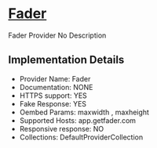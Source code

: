 # [Fader](https://app.getfader.com)

Fader Provider
No Description

## Implementation Details

- Provider
Name: Fader
- Documentation: NONE
- HTTPS support: YES
- Fake Response: YES
- Oembed Params: maxwidth , maxheight
- Supported Hosts: app.getfader.com
- Responsive response: NO
- Collections: DefaultProviderCollection


